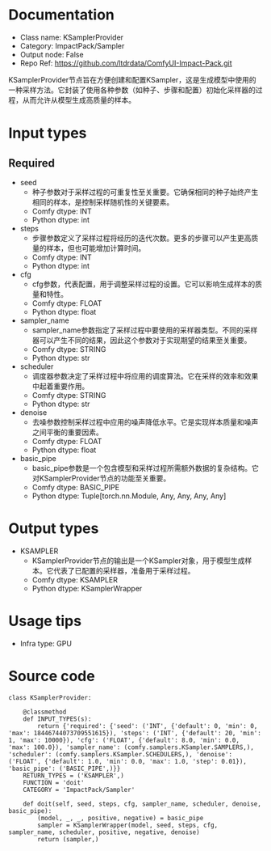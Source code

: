 # Documentation
- Class name: KSamplerProvider
- Category: ImpactPack/Sampler
- Output node: False
- Repo Ref: https://github.com/ltdrdata/ComfyUI-Impact-Pack.git

KSamplerProvider节点旨在方便创建和配置KSampler，这是生成模型中使用的一种采样方法。它封装了使用各种参数（如种子、步骤和配置）初始化采样器的过程，从而允许从模型生成高质量的样本。

# Input types
## Required
- seed
    - 种子参数对于采样过程的可重复性至关重要。它确保相同的种子始终产生相同的样本，是控制采样随机性的关键要素。
    - Comfy dtype: INT
    - Python dtype: int
- steps
    - 步骤参数定义了采样过程将经历的迭代次数。更多的步骤可以产生更高质量的样本，但也可能增加计算时间。
    - Comfy dtype: INT
    - Python dtype: int
- cfg
    - cfg参数，代表配置，用于调整采样过程的设置。它可以影响生成样本的质量和特性。
    - Comfy dtype: FLOAT
    - Python dtype: float
- sampler_name
    - sampler_name参数指定了采样过程中要使用的采样器类型。不同的采样器可以产生不同的结果，因此这个参数对于实现期望的结果至关重要。
    - Comfy dtype: STRING
    - Python dtype: str
- scheduler
    - 调度器参数决定了采样过程中将应用的调度算法。它在采样的效率和效果中起着重要作用。
    - Comfy dtype: STRING
    - Python dtype: str
- denoise
    - 去噪参数控制采样过程中应用的噪声降低水平。它是实现样本质量和噪声之间平衡的重要因素。
    - Comfy dtype: FLOAT
    - Python dtype: float
- basic_pipe
    - basic_pipe参数是一个包含模型和采样过程所需额外数据的复杂结构。它对KSamplerProvider节点的功能至关重要。
    - Comfy dtype: BASIC_PIPE
    - Python dtype: Tuple[torch.nn.Module, Any, Any, Any, Any]

# Output types
- KSAMPLER
    - KSamplerProvider节点的输出是一个KSampler对象，用于模型生成样本。它代表了已配置的采样器，准备用于采样过程。
    - Comfy dtype: KSAMPLER
    - Python dtype: KSamplerWrapper

# Usage tips
- Infra type: GPU

# Source code
```
class KSamplerProvider:

    @classmethod
    def INPUT_TYPES(s):
        return {'required': {'seed': ('INT', {'default': 0, 'min': 0, 'max': 18446744073709551615}), 'steps': ('INT', {'default': 20, 'min': 1, 'max': 10000}), 'cfg': ('FLOAT', {'default': 8.0, 'min': 0.0, 'max': 100.0}), 'sampler_name': (comfy.samplers.KSampler.SAMPLERS,), 'scheduler': (comfy.samplers.KSampler.SCHEDULERS,), 'denoise': ('FLOAT', {'default': 1.0, 'min': 0.0, 'max': 1.0, 'step': 0.01}), 'basic_pipe': ('BASIC_PIPE',)}}
    RETURN_TYPES = ('KSAMPLER',)
    FUNCTION = 'doit'
    CATEGORY = 'ImpactPack/Sampler'

    def doit(self, seed, steps, cfg, sampler_name, scheduler, denoise, basic_pipe):
        (model, _, _, positive, negative) = basic_pipe
        sampler = KSamplerWrapper(model, seed, steps, cfg, sampler_name, scheduler, positive, negative, denoise)
        return (sampler,)
```